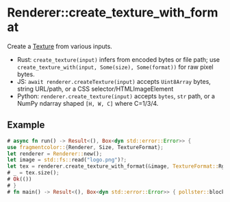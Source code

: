# Renderer::create_texture_with_format

Create a [Texture](https://fragmentcolor.org/api/core/texture) from various inputs.

- Rust: `create_texture(input)` infers from encoded bytes or file path; use `create_texture_with(input, Some(size), Some(format))` for raw pixel bytes.
- JS: `await renderer.createTexture(input)` accepts `Uint8Array` bytes, string URL/path, or a CSS selector/HTMLImageElement
- Python: `renderer.create_texture(input)` accepts `bytes`, `str` path, or a NumPy ndarray shaped `[H, W, C]` where C=1/3/4.

## Example

```rust
# async fn run() -> Result<(), Box<dyn std::error::Error>> {
use fragmentcolor::{Renderer, Size, TextureFormat};
let renderer = Renderer::new();
let image = std::fs::read("logo.png")?;
let tex = renderer.create_texture_with_format(&image, TextureFormat::Rgba).await?;
# _ = tex.size();
# Ok(())
# }
# fn main() -> Result<(), Box<dyn std::error::Error>> { pollster::block_on(run()) }
```
